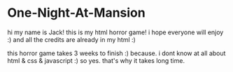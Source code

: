 # One-Night-At-Mansion
hi my name is Jack!
this is my html horror game!
i hope everyone will enjoy :)
and all the credits are already in my html :)

this horror game takes 3 weeks to finish :)
because. i dont know at all about html & css & javascript :)
so yes. that's why it takes long time.
